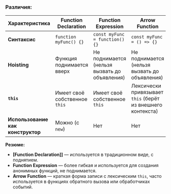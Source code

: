 ### Различия:

|Характеристика|Function Declaration|Function Expression|Arrow Function|
|---|---|---|---|
|**Синтаксис**|`function myFunc() {}`|`const myFunc = function() {}`|`const myFunc = () => {}`|
|**Hoisting**|Функция поднимается вверх|Не поднимается (нельзя вызвать до объявления)|Не поднимается (нельзя вызвать до объявления)|
|**`this`**|Имеет своё собственное `this`|Имеет своё собственное `this`|Лексически привязывает `this` (берёт из внешнего контекста)|
|**Использование как конструктор**|Можно (с `new`)|Нет|Нет|

**Резюме:**

- **[Function Declaration]]** — используется в традиционном виде, с поднятием.
- **Function Expression** — более гибкая и используется для создания анонимных функций, не поднимается.
- **Arrow Function** — краткая форма записи с лексическим `this`, часто используется в функциях обратного вызова или обработчиках событий.